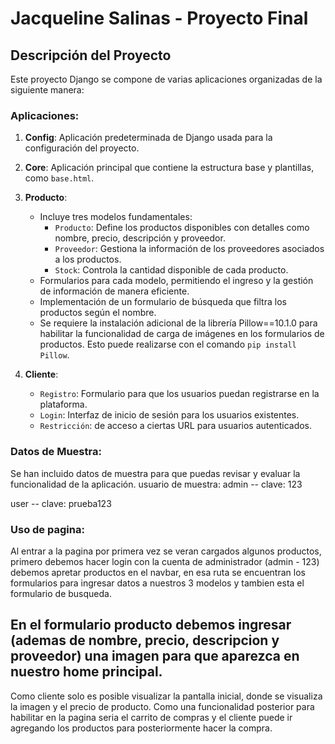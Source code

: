 # Jacqueline Salinas - Proyecto Final

## Descripción del Proyecto

Este proyecto Django se compone de varias aplicaciones organizadas de la siguiente manera:

### Aplicaciones:
1. **Config**: Aplicación predeterminada de Django usada para la configuración del proyecto.
2. **Core**: Aplicación principal que contiene la estructura base y plantillas, como `base.html`.
3. **Producto**:
    - Incluye tres modelos fundamentales:
        - `Producto`: Define los productos disponibles con detalles como nombre, precio, descripción y proveedor.
        - `Proveedor`: Gestiona la información de los proveedores asociados a los productos.
        - `Stock`: Controla la cantidad disponible de cada producto.
    - Formularios para cada modelo, permitiendo el ingreso y la gestión de información de manera eficiente.
    - Implementación de un formulario de búsqueda que filtra los productos según el nombre.
    - Se requiere la instalación adicional de la librería Pillow==10.1.0 para habilitar la funcionalidad de carga de imágenes en los formularios de productos. Esto puede realizarse con el comando `pip install Pillow`.
4. **Cliente**:

    - `Registro`: Formulario para que los usuarios puedan registrarse en la plataforma.
    - `Login`: Interfaz de inicio de sesión para los usuarios existentes.
    - `Restricción`: de acceso a ciertas URL para usuarios autenticados.

### Datos de Muestra:
Se han incluido datos de muestra para que puedas revisar y evaluar la funcionalidad de la aplicación.
usuario de muestra:
admin -- clave: 123 

user -- clave: prueba123

### Uso de pagina:
Al entrar a la pagina por primera vez se veran cargados algunos productos, primero debemos hacer login con la cuenta de administrador (admin - 123) debemos apretar productos en el navbar, en esa ruta se encuentran los formularios para ingresar datos a nuestros 3 modelos y tambien esta el formulario de busqueda.

En el formulario producto debemos ingresar (ademas de nombre, precio, descripcion y proveedor) una imagen para que aparezca en nuestro home principal.
---
Como cliente solo es posible visualizar la pantalla inicial, donde se visualiza la imagen y el precio de producto. Como una funcionalidad posterior para habilitar en la pagina seria el carrito de compras y el cliente puede ir agregando los productos para posteriormente hacer la compra.

